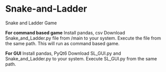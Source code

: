 # Snake-and-Ladder
Snake and Ladder Game

**For command based game**
Install pandas, csv
Download Snake_and_Ladder.py file from /main to your system.
Execute the file from the same path. This will run as command based game.

**For GUI**
Install pandas, PyQt6
Download SL_GUI.py and Snake_and_Ladder.py to your system.
Execute SL_GUI.py from the same path.
